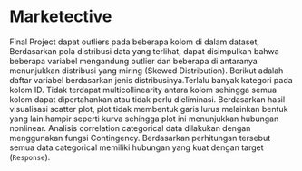 # Marketective
Final Project
dapat outliers pada beberapa kolom di dalam dataset, Berdasarkan pola distribusi data yang terlihat, dapat disimpulkan bahwa beberapa variabel mengandung outlier dan beberapa di antaranya menunjukkan distribusi yang miring (Skewed Distribution). Berikut adalah daftar variabel berdasarkan jenis distribusinya.Terlalu banyak kategori pada kolom ID. Tidak terdapat multicollinearity antara kolom sehingga semua kolom dapat dipertahankan atau tidak perlu dieliminasi. Berdasarkan hasil visualisasi scatter plot, plot tidak membentuk garis lurus melainkan bentuk yang lain hampir seperti kurva sehingga plot ini menunjukkan hubungan nonlinear. Analisis correlation categorical data dilakukan dengan menggunakan fungsi Contingency. Berdasarkan perhitungan tersebut semua data categorical memiliki hubungan yang kuat dengan target (`Response`).






